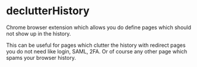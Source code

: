 # declutterHistory

Chrome browser extension which allows you do define pages which should not show up in the history.

This can be useful for pages which clutter the history with redirect pages you do not need like login, SAML, 2FA. Or of course any other page which spams your browser history.

